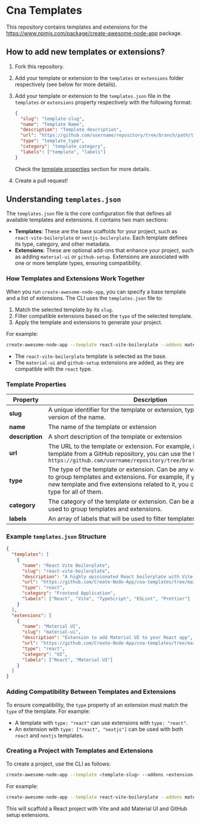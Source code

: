 # Cna Templates

This repository contains templates and extensions for the <https://www.npmjs.com/package/create-awesome-node-app> package.

## How to add new templates or extensions?

1. Fork this repository.
2. Add your template or extension to the `templates` or `extensions` folder respectively (see below for more details).
3. Add your template or extension to the `templates.json` file in the `templates` or `extensions` property respectively with the following format:

   ```json
   {
     "slug": "template-slug",
     "name": "Template Name",
     "description": "Template description",
     "url": "https://github.com/username/repository/tree/branch/path/to/template",
     "type": "template_type",
     "category": "template_category",
     "labels": ["template", "labels"]
   }
   ```

   Check the [template properties](#template-properties) section for more details.

4. Create a pull request!

## Understanding `templates.json`

The `templates.json` file is the core configuration file that defines all available templates and extensions. It contains two main sections:

- **Templates**: These are the base scaffolds for your project, such as `react-vite-boilerplate` or `nestjs-boilerplate`. Each template defines its type, category, and other metadata.
- **Extensions**: These are optional add-ons that enhance your project, such as adding `material-ui` or `github-setup`. Extensions are associated with one or more template types, ensuring compatibility.

### How Templates and Extensions Work Together

When you run `create-awesome-node-app`, you can specify a base template and a list of extensions. The CLI uses the `templates.json` file to:

1. Match the selected template by its `slug`.
2. Filter compatible extensions based on the `type` of the selected template.
3. Apply the template and extensions to generate your project.

For example:

```sh
create-awesome-node-app --template react-vite-boilerplate --addons material-ui github-setup
```

- The `react-vite-boilerplate` template is selected as the base.
- The `material-ui` and `github-setup` extensions are added, as they are compatible with the `react` type.

### Template Properties

| Property        | Description                                                                                                                                                                                                                               | Type       |
| --------------- | ----------------------------------------------------------------------------------------------------------------------------------------------------------------------------------------------------------------------------------------- | ---------- |
| **slug**        | A unique identifier for the template or extension, typically a URL-friendly version of the name.                                                                                                                                          | `string`   |
| **name**        | The name of the template or extension                                                                                                                                                                                                     | `string`   |
| **description** | A short description of the template or extension                                                                                                                                                                                          | `string`   |
| **url**         | The URL to the template or extension. For example, if you want to use a template from a GitHub repository, you can use the following format: `https://github.com/username/repository/tree/branch/path/to/template`                        | `string`   |
| **type**        | The type of the template or extension. Can be any value that will be used to group templates and extensions. For example, if you want to add a new template and five extensions related to it, you can use the same type for all of them. | `string`   |
| **category**    | The category of the template or extension. Can be any value that will be used to group templates and extensions.                                                                                                                          | `string`   |
| **labels**      | An array of labels that will be used to filter templates and extensions.                                                                                                                                                                  | `string[]` |

### Example `templates.json` Structure

```json
{
  "templates": [
    {
      "name": "React Vite Boilerplate",
      "slug": "react-vite-boilerplate",
      "description": "A highly opinionated React boilerplate with Vite, TypeScript, ESLint, Prettier, and more.",
      "url": "https://github.com/Create-Node-App/cna-templates/tree/main/templates/react-vite-starter",
      "type": "react",
      "category": "Frontend Application",
      "labels": ["React", "Vite", "TypeScript", "ESLint", "Prettier"]
    }
  ],
  "extensions": [
    {
      "name": "Material UI",
      "slug": "material-ui",
      "description": "Extension to add Material UI to your React app",
      "url": "https://github.com/Create-Node-App/cna-templates/tree/main/extensions/react-material-ui",
      "type": "react",
      "category": "UI",
      "labels": ["React", "Material UI"]
    }
  ]
}
```

### Adding Compatibility Between Templates and Extensions

To ensure compatibility, the `type` property of an extension must match the `type` of the template. For example:

- A template with `type: "react"` can use extensions with `type: "react"`.
- An extension with `type: ["react", "nextjs"]` can be used with both `react` and `nextjs` templates.

### Creating a Project with Templates and Extensions

To create a project, use the CLI as follows:

```sh
create-awesome-node-app --template <template-slug> --addons <extension-slug-1> <extension-slug-2>
```

For example:

```sh
create-awesome-node-app --template react-vite-boilerplate --addons material-ui github-setup
```

This will scaffold a React project with Vite and add Material UI and GitHub setup extensions.
